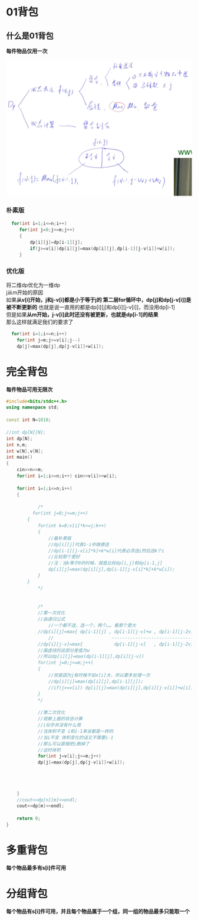 # 01背包

## 什么是01背包

**每件物品仅用一次**

![alt text](image-1.png)

### 朴素版
```C++
  for(int i=1;i<=n;i++)
     for(int j=0;j<=m;j++)
     {
         dp[i][j]=dp[i-1][j];
         if(j>=v[i])dp[i][j]=max(dp[i][j],dp[i-1][j-v[i]]+w[i]);
     }
```
### 优化版
  将二维dp优化为一维dp  
  j从m开始的原因  
   如果**从v[i]开始，j和j-v[i]都是小于等于j的 第二层for循环中，dp[j]和dp[j-v[i]]是被不断更新的** 
  也就是说一直用的都是dp[i][j]和dp[i][j-v[i]]，而没用dp[i-1]  
  但是如果**从m开始，j-v[i]此时还没有被更新，也就是dp[i-1]的结果**  
  那么这样就满足我们的要求了   
```C++
  for(int i=1;i<=n;i++)
    for(int j=m;j>=v[i];j--)
    dp[j]=max(dp[j],dp[j-v[i]]+w[i]);
```

# 完全背包

**每件物品可用无限次**
```C++
#include<bits/stdc++.h>
using namespace std;

const int N=1010;

//int dp[N][N];
int dp[N];
int n,m;
int w[N],v[N];
int main()
{
    cin>>n>>m;
    for(int i=1;i<=n;i++) cin>>v[i]>>w[i];
    
    for(int i=1;i<=n;i++)
    {
        
            /* 
          for(int j=0;j<=m;j++)
        {  
            for(int k=0;v[i]*k<=j;k++)
            {
                //最朴素版
                //dp[i][j]代表1-i中随便选
                //dp[i-1][j-v[i]*k]+k*w[i]代表必须选i然后选k个i
                //比较那个更好
                //注：当k等于0的时候，就是比较dp[i,j]和dp[i-1,j]
                dp[i][j]=max(dp[i][j],dp[i-1][j-v[i]*k]+k*w[i]);
            }
        }  
            */
            
           
            /*    
            //第一次优化
            //由递归公式
                //一个都不选，选一个，两个…… 看那个更大
            //dp[i][j]=max{ dp[i-1][j] , dp[i-1][j-v]+w , dp[i-1][j-2v]+2w , dp[i-1][j-3v]+3w  }
                //                      --------------------------------------------------------
            //dp[i][j-v]=max{            dp[i-1][j-v]   , dp[i-1][j-2v]+w  , dp[i-1][j-3v]+2w  }
            //画虚线的这部分差值为w
            //所以dp[i][j]=max(dp[i-1][j],dp[i][j-v])
            for(int j=0;j<=m;j++)
            {
                //但是因为j有时候不如v[i]大，所以要多处理一次
                //dp[i][j]=max(dp[i][j],dp[i-1][j]);
                //if(j>=v[i]) dp[i][j]=max(dp[i][j],dp[i][j-v[i]]+w[i]);
            }
            */
            
            //第二次优化
            //观察上面的状态计算
            //i似乎并没有什么用
            //当体积不变 i和i-1来说都是一样的
            //当i不变 体积变化的话又不需要i-1
            //那么可以直接把i删掉了
            //这时体积
            for(int j=v[i];j<=m;j++)
            dp[j]=max(dp[j],dp[j-v[i]]+w[i]);
            
        
        
        
    }
    //cout<<dp[n][m]<<endl;
    cout<<dp[m]<<endl;

    return 0;
}
```


# 多重背包

**每个物品最多有s[i]件可用**






# 分组背包

**每个物品有s[i]件可用，并且每个物品属于一个组，同一组的物品最多只能取一个**